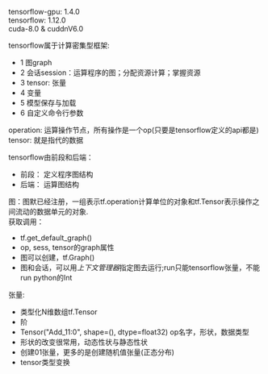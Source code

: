 tensorflow-gpu: 1.4.0<br>
tensorflow: 1.12.0<br>
cuda-8.0 & cuddnV6.0<br>

tensorflow属于计算密集型框架:
- 1  图graph
- 2  会话session：运算程序的图；分配资源计算；掌握资源
- 3  tensor: 张量
- 4  变量
- 5  模型保存与加载
- 6  自定义命令行参数

operation: 运算操作节点，所有操作是一个op(只要是tensorflow定义的api都是)<br>
tensor: 就是指代的数据<br>

tensorflow由前段和后端：
- 前段： 定义程序图结构
- 后端： 运算图结构

图：图默已经注册，一组表示tf.operation计算单位的对象和tf.Tensor表示操作之间流动的数据单元的对象.<br>
获取调用：
- tf.get_default_graph()
- op, sess, tensor的graph属性
- 图可以创建，tf.Graph()
- 图和会话，可以用*上下文管理器*指定图去运行;run只能tensorflow张量，不能run python的Int

张量:
- 类型化N维数组tf.Tensor
- 阶
- Tensor("Add_11:0", shape=(), dtype=float32) op名字，形状，数据类型
- 形状的改变很常用，动态性状与静态性状
- 创建01张量，更多的是创建随机值张量(正态分布)
- tensor类型变换
